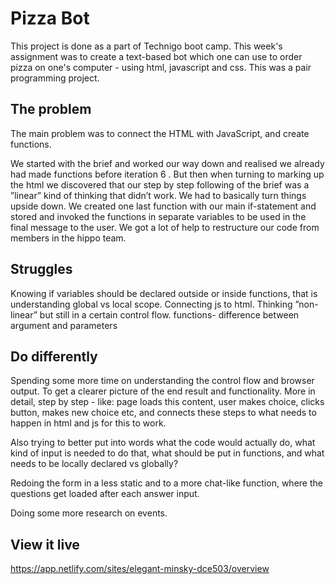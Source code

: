# Pizza Bot
This project is done as a part of Technigo boot camp. This week's assignment was to create a text-based bot which one can use to order pizza on one's computer - using html, javascript and css. This was a pair programming project.


## The problem
The main problem was to connect the HTML with JavaScript, and create functions.

We started with the brief and worked our way down and realised we already had made functions before iteration 6 . But then when turning to marking up the html we discovered that our step by step following of the brief was a ”linear” kind of thinking that didn’t work. We had to basically turn things upside down. We created one last function with our main if-statement and stored and invoked the functions in separate variables to be used in the final message to the user. We got a lot of help to restructure our code from members in the hippo team.


## Struggles
Knowing if variables should be declared outside or inside functions, that is understanding global vs local scope.
Connecting js to html.
Thinking ”non-linear” but still in a certain control flow.
functions- difference between argument and parameters


## Do differently
Spending some more time on understanding the control flow and browser output. To get a clearer picture of the end result and functionality. More in detail, step by step - like: page loads this content, user makes choice, clicks button, makes new choice etc, and connects these steps to what needs to happen in html and js for this to work.

Also trying to better put into words what the code would actually do, what kind of input is needed to do that, what should be put in functions, and what needs to be locally declared vs globally?

Redoing the form in a less static and to a more chat-like function, where the questions get loaded after each answer input. 

Doing some more research on events.


## View it live

https://app.netlify.com/sites/elegant-minsky-dce503/overview
